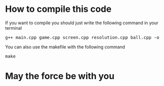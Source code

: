 # How to compile this code

If you want to compile you should just write the following command in your terminal
<pre>g++ main.cpp game.cpp screen.cpp resolution.cpp ball.cpp -o sfml-app -lsfml-graphics -lsfml-window -lsfml-system</pre>

You can also use the makefile with the following command
<pre>make</pre>

# May the force be with you
